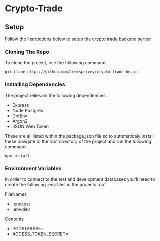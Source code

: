 # Crypto-Trade

## Setup

Follow the instructions below to setup the crypto trade backend server

### Cloning The Repo

To clone the project, use the following command:

`git clone https://github.com/lewispricey/crypto-trade-be.git`

### Installing Dependencies

The project relies on the following dependencies:

- Express
- Node Postgres
- DotEnv
- Argon2
- JSON Web Token

These are all listed within the package.json file so to automaticaly install these navigate to the root directory of the project and run the following command:

`npm install`

### Environment Variables

In order to connect to the test and development databases you'll need to create the following .env files in the projects root

FileNames

- .env.test
- .env.dev

Contents

- PGDATABASE=
- ACCESS_TOKEN_SECRET=
<!-- - PRIVATEKEY= -->
